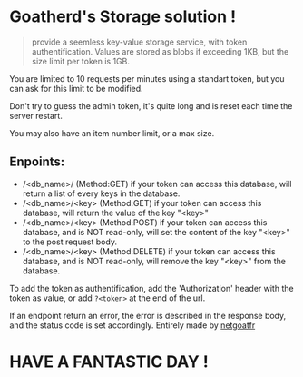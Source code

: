 # Goatherd's Storage solution !

> provide a seemless key-value storage service, with token authentification.
Values are stored as blobs if exceeding 1KB, but the size limit per token is 1GB.

You are limited to 10 requests per minutes using a standart token, but you can ask for this limit to be modified.

Don't try to guess the admin token, it's quite long and is reset each time the server restart.

You may also have an item number limit, or a max size.

## Enpoints: 
*  /&lt;db_name&gt;/ (Method:GET) if your token can access this database, will return a list of every keys in the database.
*  /&lt;db_name&gt;/&lt;key&gt; (Method:GET) if your token can access this database, will return the value of the key &quot;&lt;key&gt;&quot;
*  /&lt;db_name&gt;/&lt;key&gt; (Method:POST) if your token can access this database, and is NOT read-only, will set the content of the key &quot;&lt;key&gt;&quot; to the post request body.
*  /&lt;db_name&gt;/&lt;key&gt; (Method:DELETE) if your token can access this database, and is NOT read-only, will remove the key &quot;&lt;key&gt;&quot; from the database.

To add the token as authentification, add the 'Authorization' header with the token as value, or add `?<token>` at the end of the url.

If an endpoint return an error, the error is described in the response body, and the status code is set accordingly.
Entirely made by [netgoatfr](https://discord.com/users/923609465637470218)
# HAVE A FANTASTIC DAY !